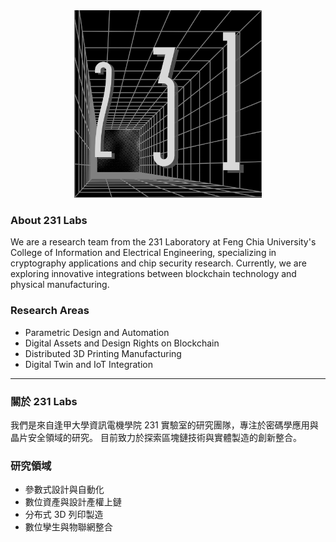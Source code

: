 <div align="center">
  <img src="assets/images/213-labs.png" alt="231 Labs Logo" width="300"/>
</div>

### About 231 Labs

We are a research team from the 231 Laboratory at Feng Chia University's College of Information and Electrical Engineering, specializing in cryptography applications and chip security research.
Currently, we are exploring innovative integrations between blockchain technology and physical manufacturing.

### Research Areas
- Parametric Design and Automation
- Digital Assets and Design Rights on Blockchain
- Distributed 3D Printing Manufacturing
- Digital Twin and IoT Integration

---

### 關於 231 Labs

我們是來自逢甲大學資訊電機學院 231 實驗室的研究團隊，專注於密碼學應用與晶片安全領域的研究。
目前致力於探索區塊鏈技術與實體製造的創新整合。

### 研究領域
- 參數式設計與自動化
- 數位資產與設計產權上鏈
- 分布式 3D 列印製造
- 數位孿生與物聯網整合